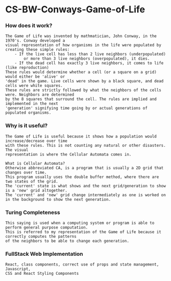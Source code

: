 # CS-BW-Conways-Game-of-Life

### How does it work?
    The Game of Life was invented by mathmatician, John Conway, in the 1970's. Conway developed a
    visual representation of how organisms in the life were populated by creating these simple rules:
        - If the live cell has less than 2 live neighbors (underpopulated)
            or more than 3 live neighbors (overpopulated), it dies. 
        - If the dead cell has exactly 3 live neighbors, it comes to life (like reproduction)
    These rules would determine whether a cell (or a square on a grid) would either be 'alive' or 
    'dead' in the game. Live cells were shown by a black square, and dead cells were white squares. 
    These rules are strictly followed by what the neighbors of the cells were. Neighbors are determined
    by the 8 squares that surround the cell. The rules are implied and implemented in the next
    'generation' signifying time going by or actual generations of populated organisms.

### Why is it useful?
    The Game of Life is useful because it shows how a population would increase/decrease over time
    with these rules. This is not counting any natural or other disasters. The visual
    representation is where the Cellular Automata comes in.
    
    What is Cellular Automata?
    Otherwise abbreviated CA, is a program that is usually a 2D grid that changes over time. 
    This program usually uses the double buffer method, where there are two states of the grid.
    The 'current' state is what shows and the next grid/generation to show is a 'new' grid altogether.
    The 'current' and 'new' grid change intermediately as one is worked on in the background to show the next generation.

### Turing Completeness
    This saying is used when a computing system or program is able to perform general purpose computation.
    This is referred to my representation of the Game of Life because it correctly computes the patterns
    of the neighbors to be able to change each generation.

### FullStack Web Implementation
    React, class components, correct use of props and state management, Javascript,
    CSS and React Styling Components
